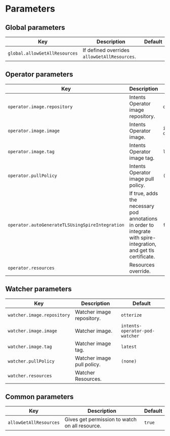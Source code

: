 # Parameters

## Global parameters
| Key                              | Description                                                                                                                                 | Default |
|----------------------------------|---------------------------------------------------------------------------------------------------------------------------------------------|---------|
| `global.allowGetAllResources`    | If defined overrides `allowGetAllResources`.                                                                                                |         |


## Operator parameters

| Key                                             | Description                                                                                                        | Default            |
|-------------------------------------------------|--------------------------------------------------------------------------------------------------------------------|--------------------|
| `operator.image.repository`                     | Intents Operator image repository.                                                                                 | `otterize`         |
| `operator.image.image`                          | Intents Operator image.                                                                                            | `intents-operator` |
| `operator.image.tag`                            | Intents Operator image tag.                                                                                        | `latest`           |
| `operator.pullPolicy`                           | Intents Operator image pull policy.                                                                                | `(none)`           |
| `operator.autoGenerateTLSUsingSpireIntegration` | If true, adds the necessary pod annotations in order to integrate with spire-integration, and get tls certificate. | `false`            |
| `operator.resources`                            | Resources override.                                                                                                |                    |


## Watcher parameters

| Key                        | Description                | Default                        |
|----------------------------|----------------------------|--------------------------------|
| `watcher.image.repository` | Watcher image repository.  | `otterize`                     |
| `watcher.image.image`      | Watcher image.             | `intents-operator-pod-watcher` |
| `watcher.image.tag`        | Watcher image tag.         | `latest`                       |
| `watcher.pullPolicy`       | Watcher image pull policy. | `(none)`                       |
| `watcher.resources`        | Watcher Resources.         |                                |

## Common parameters

| Key                    | Description                                    | Default |
|------------------------|------------------------------------------------|---------|
| `allowGetAllResources` | Gives get permission to watch on all resource. | `true`  |
